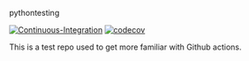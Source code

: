 pythontesting

[![Continuous-Integration](https://github.com/mtellis2/actionstesting/workflows/Continuous-Integration/badge.svg)](https://github.com/mtellis2/actionstesting/actions) [![codecov](https://codecov.io/gh/mtellis2/actionstesting/branch/main/graph/badge.svg)](https://codecov.io/gh/mtellis2/actionstesting)

This is a test repo used to get more familiar with Github actions.
